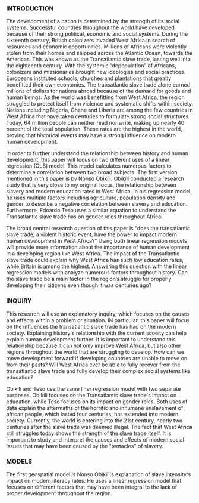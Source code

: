 

### INTRODUCTION

The development of a nation is determined by the strength of its social systems. Successful countries throughout the world have developed because of their strong political, economic and social systems. During the sixteenth century, British colonizers invaded West Africa in search of resources and economic opportunities. Millions of Africans were violently stolen from their homes and shipped across the Atlantic Ocean, towards the Americas. This was known as the Transatlantic slave trade, lasting well into the eighteenth century. With the systemic “depopulation” of Africans, colonizers and missionaries brought new ideologies and social practices. Europeans instituted schools, churches and plantations that greatly benefitted their own economies. The transatlantic slave trade alone earned millions of dollars for nations abroad because of the demand for goods and human beings. As the world was benefitting from West Africa, the region struggled to protect itself from violence and systematic shifts within society. Nations including Nigeria, Ghana and Liberia are among the few countries in West Africa that have taken centuries to formulate strong social structures. Today, 64 million people can neither read nor write, making up nearly 40 percent of the total population. These rates are the highest in the world, proving that historical events may have a strong influence on modern human development. 

In order to further understand the relationship between history and human development, this paper will focus on two different uses of a linear regression (OLS) model. This model calculates numerous factors to determine a correlation between two broad subjects. The first version mentioned in this paper is by Nonso Obikili. Obikili conducted a research study that is very close to my original focus, the relationship between slavery and modern education rates in West Africa. In his regression model, he uses multiple factors including agriculture, population density and gender to describe a negative correlation between slavery and education. Furthermore, Edoardo Teso uses a similar equation to understand the Transatlantic slave trade has on gender roles throughout Africa. 

The broad central research question of this paper is “does the transatlantic slave trade, a violent historic event, have the power to impact modern human development in West Africa?” Using both linear regression models will provide more information about the importance of human development in a developing region like West Africa. The impact of the Transatlantic slave trade could explain why West Africa has such low education rates, while Britain is among the highest. Answering this question with the linear regression models with analyze numerous factors throughout history. Can the slave trade be a main factor in the region’s struggle for properly developing their citizens even though it was centuries ago? 


### INQUIRY 

This research will use an explanatory inquiry, which focuses on the causes and effects within a problem or situation. IN particular, this paper will focus on the influences the transatlantic slave trade has had on the modern society. Explaining history's relationship with the current scoeity can help explain human development further. It is important to understand this relationship because it can not only improve West Africa, but also other regions throughout the world that are struggling to develop. How can we move development forward if developing countries are unable to move on from their pasts? Will West Africa ever be able to fully recover from the transatlantic slave trade and fully develop their complex social systems like education? 

Obikili and Teso use the same liner regression model with two separate purposes. Obikili focuses on the Transatlantic slave trade's impact on education, while Teso focuses on its impact on gender roles. Both uses of data explain the aftermaths of the horrific and inhumane enslavement of african people, which lasted four centuries, has extended into modern society. Currently, the world is entering into the 21st century, nearly two centuries after the slave trade was deemed illegal. The fact that West Africa still struggles today shows the strength of the slave trade itself. It is important to study and interpret the causes and effects of modern social issues that may have been caused by the "tentacles" of slavery. 


### MODELS 

The first geospatial model is Nonso Obikili's explanation of slave intensity's impact on modern literacy rates. He uses a linear regression model that focuses on different factors that may have been integral to the lack of proper development throughout the region. 










